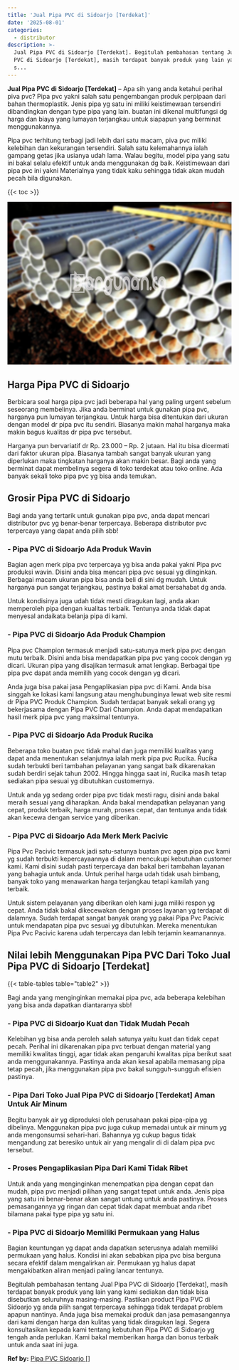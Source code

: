 ```yaml
---
title: 'Jual Pipa PVC di Sidoarjo [Terdekat]'
date: '2025-08-01'
categories:
  - distributor
description: >-
  Jual Pipa PVC di Sidoarjo [Terdekat]. Begitulah pembahasan tentang Jual Pipa
  PVC di Sidoarjo [Terdekat], masih terdapat banyak produk yang lain yang kami
  s...
---
```


**Jual Pipa PVC di Sidoarjo \[Terdekat\]** – Apa sih yang anda ketahui perihal piva pvc? Pipa pvc yakni salah satu pengembangan produk perpipaan dari bahan thermoplastik. Jenis pipa yg satu ini miliki keistimewaan tersendiri dibandingkan dengan type pipa yang lain. buatan ini dikenal multifungsi dg harga dan biaya yang lumayan terjangkau untuk siapapun yang berminat menggunakannya.

Pipa pvc terhitung terbagi jadi lebih dari satu macam, piva pvc miliki kelebihan dan kekurangan tersendiri. Salah satu kelemahannya ialah gampang getas jika usianya udah lama. Walau begitu, model pipa yang satu ini bakal selalu efektif untuk anda menggunakan dg baik. Keistimewaan dari pipa pvc ini yakni Materialnya yang tidak kaku sehingga tidak akan mudah pecah bila digunakan.

{{< toc >}}

![Jual Pipa PVC di Sidoarjo [Terdekat]](/images/jaul-pipa-pvc-51.png)

## Harga Pipa PVC di Sidoarjo

Berbicara soal harga pipa pvc jadi beberapa hal yang paling urgent sebelum seseorang membelinya. Jika anda berminat untuk gunakan pipa pvc, harganya pun lumayan terjangkau. Untuk harga bisa ditentukan dari ukuran dengan model dr pipa pvc itu sendiri. Biasanya makin mahal harganya maka makin bagus kualitas dr pipa pvc tersebut.

Harganya pun bervariatif dr Rp. 23.000 – Rp. 2 jutaan. Hal itu bisa dicermati dari faktor ukuran pipa. Biasanya tambah sangat banyak ukuran yang diperlukan maka tingkatan harganya akan makin besar. Bagi anda yang berminat dapat membelinya segera di toko terdekat atau toko online. Ada banyak sekali toko pipa pvc yg bisa anda temukan.

## Grosir Pipa PVC di Sidoarjo

Bagi anda yang tertarik untuk gunakan pipa pvc, anda dapat mencari distributor pvc yg benar-benar terpercaya. Beberapa distributor pvc terpercaya yang dapat anda pilih sbb!

### \- Pipa PVC di Sidoarjo Ada Produk Wavin

Bagian agen merk pipa pvc terpercaya yg bisa anda pakai yakni Pipa pvc produksi wavin. Disini anda bisa mencari pipa pvc sesuai yg diinginkan. Berbagai macam ukuran pipa bisa anda beli di sini dg mudah. Untuk harganya pun sangat terjangkau, pastinya bakal amat bersahabat dg anda.

Untuk kondisinya juga udah tidak mesti diragukan lagi, anda akan memperoleh pipa dengan kualitas terbaik. Tentunya anda tidak dapat menyesal andaikata belanja pipa di kami.

### \- Pipa PVC di Sidoarjo Ada Produk Champion

Pipa pvc Champion termasuk menjadi satu-satunya merk pipa pvc dengan mutu terbaik. Disini anda bisa mendapatkan pipa pvc yang cocok dengan yg dicari. Ukuran pipa yang disajikan termasuk amat lengkap. Berbagai tipe pipa pvc dapat anda memilih yang cocok dengan yg dicari.

Anda juga bisa pakai jasa Pengaplikasian pipa pvc di Kami. Anda bisa singgah ke lokasi kami langsung atau menghubunginya lewat web site resmi dr Pipa PVC Produk Champion. Sudah terdapat banyak sekali orang yg bekerjasama dengan Pipa PVC Dari Champion. Anda dapat mendapatkan hasil merk pipa pvc yang maksimal tentunya.

### \- Pipa PVC di Sidoarjo Ada Produk Rucika

Beberapa toko buatan pvc tidak mahal dan juga memiliki kualitas yang dapat anda menentukan selanjutnya ialah merk pipa pvc Rucika. Rucika sudah terbukti beri tambahan pelayanan yang sangat baik dikarenakan sudah berdiri sejak tahun 2002. Hingga hingga saat ini, Rucika masih tetap sediakan pipa sesuai yg dibutuhkan customernya.

Untuk anda yg sedang order pipa pvc tidak mesti ragu, disini anda bakal meraih sesuai yang diharapkan. Anda bakal mendapatkan pelayanan yang cepat, produk terbaik, harga murah, proses cepat, dan tentunya anda tidak akan kecewa dengan service yang diberikan.

### \- Pipa PVC di Sidoarjo Ada Merk Merk Pacivic

Pipa Pvc Pacivic termasuk jadi satu-satunya buatan pvc agen pipa pvc kami yg sudah terbukti kepercayaannya di dalam mencukupi kebutuhan customer kami. Kami disini sudah pasti terpercaya dan bakal beri tambahan layanan yang bahagia untuk anda. Untuk perihal harga udah tidak usah bimbang, banyak toko yang menawarkan harga terjangkau tetapi kamilah yang terbaik.

Untuk sistem pelayanan yang diberikan oleh kami juga miliki respon yg cepat. Anda tidak bakal dikecewakan dengan proses layanan yg terdapat di dalamnya. Sudah terdapat sangat banyak orang yg pakai Pipa Pvc Pacivic untuk mendapatan pipa pvc sesuai yg dibutuhkan. Mereka menentukan Pipa Pvc Pacivic karena udah terpercaya dan lebih terjamin keamanannya.

## Nilai lebih Menggunakan Pipa PVC Dari Toko Jual Pipa PVC di Sidoarjo \[Terdekat\]

{{< table-tables table="table2" >}}

Bagi anda yang menginginkan memakai pipa pvc, ada beberapa kelebihan yang bisa anda dapatkan diantaranya sbb!

### \- Pipa PVC di Sidoarjo Kuat dan Tidak Mudah Pecah

Kelebihan yg bisa anda peroleh salah satunya yaitu kuat dan tidak cepat pecah. Perihal ini dikarenakan pipa pvc terbuat dengan material yang memiliki kwalitas tinggi, agar tidak akan pengaruhi kwalitas pipa berikut saat anda menggunakannya. Pastinya anda akan kesal apabila memasang pipa tetap pecah, jika menggunakan pipa pvc bakal sungguh-sungguh efisien pastinya.

### \- Pipa Dari Toko Jual Pipa PVC di Sidoarjo \[Terdekat\] Aman Untuk Air Minum

Begitu banyak air yg diproduksi oleh perusahaan pakai pipa-pipa yg dibelinya. Menggunakan pipa pvc juga cukup memadai untuk air minum yg anda mengonsumsi sehari-hari. Bahannya yg cukup bagus tidak mengandung zat beresiko untuk air yang mengalir di di dalam pipa pvc tersebut.

### \- Proses Pengaplikasian Pipa Dari Kami Tidak Ribet

Untuk anda yang menginginkan menempatkan pipa dengan cepat dan mudah, pipa pvc menjadi pilihan yang sangat tepat untuk anda. Jenis pipa yang satu ini benar-benar akan sangat untung untuk anda pastinya. Proses pemasangannya yg ringan dan cepat tidak dapat membuat anda ribet bilamana pakai type pipa yg satu ini.

### \- Pipa PVC di Sidoarjo Memiliki Permukaan yang Halus

Bagian keuntungan yg dapat anda dapatkan seterusnya adalah memiliki permukaan yang halus. Kondisi ini akan sebabkan pipa pvc bisa berguna secara efektif dalam mengalirkan air. Permukaan yg halus dapat mengakibatkan aliran menjadi paling lancar tentunya.

Begitulah pembahasan tentang Jual Pipa PVC di Sidoarjo \[Terdekat\], masih terdapat banyak produk yang lain yang kami sediakan dan tidak bisa disebutkan seluruhnya masing-masing. Pastikan product Pipa PVC di Sidoarjo yg anda pilih sangat terpercaya sehingga tidak terdapat problem apapun nantinya. Anda juga bisa memakai produk dan jasa pemasangannya dari kami dengan harga dan kulitas yang tidak diragukan lagi. Segera konsultasikan kepada kami tentang kebutuhan Pipa PVC di Sidoarjo yg tengah anda perlukan. Kami bakal memberikan harga dan bonus terbaik untuk anda saat ini juga.

**Ref by:** [Pipa PVC Sidoarjo []](https://id.wikipedia.org/wiki/Pipa)
